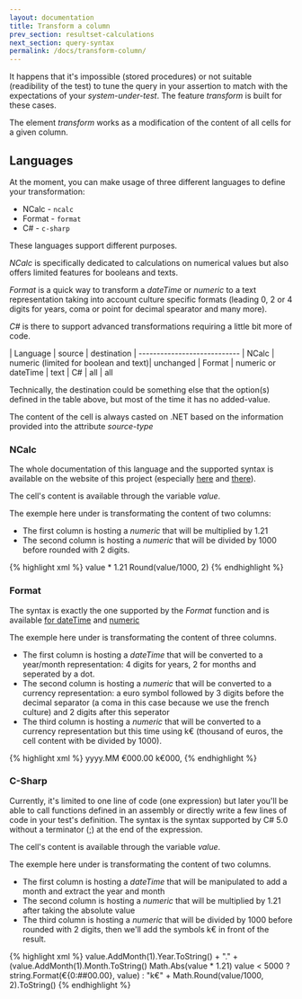 ```yaml
---
layout: documentation
title: Transform a column
prev_section: resultset-calculations
next_section: query-syntax
permalink: /docs/transform-column/
---
```

It happens that it's impossible (stored procedures) or not suitable (readibility of the test) to tune the query in your assertion to match with the expectations of your *system-under-test*. The feature *transform* is built for these cases.

The element *transform* works as a modification of the content of all cells for a given column.

## Languages

At the moment, you can make usage of three different languages to define your transformation:

* NCalc - ```ncalc```
* Format - ```format```
* C# - ```c-sharp```

These languages support different purposes. 

*NCalc* is specifically dedicated to calculations on numerical values but also offers limited features for booleans and texts. 

*Format* is a quick way to transform a *dateTime* or *numeric* to a text representation taking into account culture specific formats (leading 0, 2 or 4 digits for years, coma or point for decimal spearator and many more). 

*C#* is there to support advanced transformations requiring a little bit more of code. 

| Language | source | destination
| ----------------------------
| NCalc | numeric (limited for boolean and text)| unchanged
| Format | numeric or dateTime | text
| C# | all | all

Technically, the destination could be something else that the option(s) defined in the table above, but most of the time it has no added-value.

The content of the cell is always casted on .NET based on the information provided into the attribute *source-type*

### NCalc

The whole documentation of this language and the supported syntax is available on the website of this project
(especially [here](https://ncalc.codeplex.com/wikipage?title=functions&referringTitle=Home) and [there](https://ncalc.codeplex.com/wikipage?title=operators&referringTitle=Home)).

The cell's content is available through the variable *value*.

The exemple here under is transformating the content of two columns:

* The first column is hosting a *numeric* that will be multiplied by 1.21 
* The second column is hosting a *numeric* that will be divided by 1000 before rounded with 2 digits.

{% highlight xml %}
<assert>
  <equalTo>
    <column index="1" role="value" type="text">
      <transform language="ncalc" source-type="numeric">value * 1.21</transform>
    </column>
    <column index="2" role="value" type="text">
      <transform language="ncalc" source-type="numeric">Round(value/1000, 2)</transform>
    </column>
  </row-count>
</assert>
{% endhighlight %}

### Format

The syntax is exactly the one supported by the *Format* function and is available 
[for dateTime](https://msdn.microsoft.com/en-us/library/8kb3ddd4(v=vs.110).aspx) and 
[numeric](https://msdn.microsoft.com/en-us/library/0c899ak8(v=vs.110).aspx) 

The exemple here under is transformating the content of three columns. 

* The first column is hosting a *dateTime* that will be converted to a year/month representation: 4 digits for years, 2 for months and seperated by a dot.
* The second column is hosting a *numeric* that will be converted to a currency representation: a euro symbol followed by 3 digits before the decimal separator (a coma in this case because we use the french culture) and 2 digits after this seperator 
* The third column is hosting a *numeric* that will be converted to a currency representation but this time using k€ (thousand of euros, the cell content with be divided by 1000).

{% highlight xml %}
<assert>
  <equalTo>
    <column index="0" role="key" type="text">
      <transform language="format" source-type="dateTime">yyyy.MM</transform>
    </column>
    <column index="1" role="value" type="text" culture="fr-fr">
      <transform language="format" source-type="numeric">€000.00</transform>
    </column>
    <column index="2" role="value" type="text">
      <transform language="format" source-type="numeric">k€000,</transform>
    </column>
  </row-count>
</assert>
{% endhighlight %}

### C-Sharp

Currently, it's limited to one line of code (one expression) but later you'll be able to call functions defined in an assembly or directly write a few lines of code in your test's definition. 
The syntax is the syntax supported by C# 5.0 without a terminator (;) at the end of the expression.

The cell's content is available through the variable *value*.

The exemple here under is transformating the content of two columns. 

* The first column is hosting a *dateTime* that will be manipulated to add a month and extract the year and month 
* The second column is hosting a *numeric* that will be multiplied by 1.21 after taking the absolute value 
* The third column is hosting a *numeric* that will be divided by 1000 before rounded with 2 digits, then we'll add the symbols k€ in front of the result.

{% highlight xml %}
<assert>
  <equalTo>
    <column index="0" role="key" type="text">
      <transform language="c-sharp" source-type="dateTime">
        value.AddMonth(1).Year.ToString() + "." + (value.AddMonth(1).Month.ToString()
      </transform>
    </column>
    <column index="1" role="value" type="text">
      <transform language="c-sharp" source-type="numeric">
        Math.Abs(value * 1.21)
      </transform>
    </column>
    <column index="2" role="value" type="text">
      <transform language="c-sharp" source-type="numeric">
        value < 5000 ? string.Format(€{0:##00.00}, value) : "k€" + Math.Round(value/1000, 2).ToString()
      </transform>
    </column>
  </row-count>
</assert>
{% endhighlight %}
